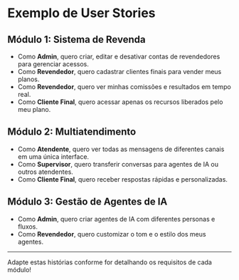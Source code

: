 # Exemplo de User Stories

## Módulo 1: Sistema de Revenda

- Como **Admin**, quero criar, editar e desativar contas de revendedores para gerenciar acessos.
- Como **Revendedor**, quero cadastrar clientes finais para vender meus planos.
- Como **Revendedor**, quero ver minhas comissões e resultados em tempo real.
- Como **Cliente Final**, quero acessar apenas os recursos liberados pelo meu plano.

## Módulo 2: Multiatendimento

- Como **Atendente**, quero ver todas as mensagens de diferentes canais em uma única interface.
- Como **Supervisor**, quero transferir conversas para agentes de IA ou outros atendentes.
- Como **Cliente Final**, quero receber respostas rápidas e personalizadas.

## Módulo 3: Gestão de Agentes de IA

- Como **Admin**, quero criar agentes de IA com diferentes personas e fluxos.
- Como **Revendedor**, quero customizar o tom e o estilo dos meus agentes.

---

Adapte estas histórias conforme for detalhando os requisitos de cada módulo!
